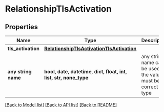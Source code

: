 # RelationshipTlsActivation


## Properties
Name | Type | Description | Notes
------------ | ------------- | ------------- | -------------
**tls_activation** | [**RelationshipTlsActivationTlsActivation**](RelationshipTlsActivationTlsActivation.md) |  | [optional] 
**any string name** | **bool, date, datetime, dict, float, int, list, str, none_type** | any string name can be used but the value must be the correct type | [optional]

[[Back to Model list]](../README.md#documentation-for-models) [[Back to API list]](../README.md#documentation-for-api-endpoints) [[Back to README]](../README.md)


